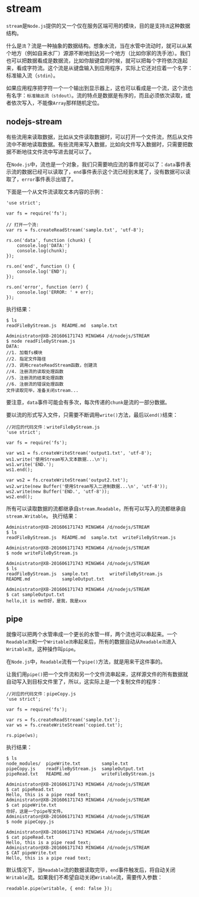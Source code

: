 # stream

`stream`是`Node.js`提供的又一个仅在服务区端可用的模块，目的是支持`流`这种数据结构。

什么是`流`？流是一种抽象的数据结构。想象水流，当在水管中流动时，就可以从某个地方（例如自来水厂）源源不断地到达另一个地方（比如你家的洗手池）。我们也可以把数据看成是数据流，比如你敲键盘的时候，就可以把每个字符依次连起来，看成字符流。这个流是从键盘输入到应用程序，实际上它还对应着一个名字：标准输入流（`stdin`）。

如果应用程序把字符一个一个输出到显示器上，这也可以看成是一个流，这个流也有名字：`标准输出流（stdout）`。流的特点是数据是有序的，而且必须依次读取，或者依次写入，不能像`Array`那样随机定位。

## nodejs-stream

有些流用来读取数据，比如从文件读取数据时，可以打开一个文件流，然后从文件流中不断地读取数据。有些流用来写入数据，比如向文件写入数据时，只需要把数据不断地往文件流中写进去就可以了。

在`Node.js`中，流也是一个对象，我们只需要响应流的事件就可以了：`data`事件表示流的数据已经可以读取了，`end`事件表示这个流已经到末尾了，没有数据可以读取了，`error`事件表示出错了。

下面是一个从文件流读取文本内容的示例：
```
'use strict';

var fs = require('fs');

// 打开一个流:
var rs = fs.createReadStream('sample.txt', 'utf-8');

rs.on('data', function (chunk) {
    console.log('DATA:')
    console.log(chunk);
});

rs.on('end', function () {
    console.log('END');
});

rs.on('error', function (err) {
    console.log('ERROR: ' + err);
});
```
执行结果：
```
$ ls
readFileByStream.js  README.md  sample.txt

Administrator@XB-201606171743 MINGW64 /d/nodejs/STREAM
$ node readFileByStream.js
DATA:
//1. 加载fs模块
//2. 指定文件路径
//3. 调用createReadStream函数，创建流
//4. 注册流的读取处理函数
//5. 注册流的结束处理函数
//6. 注册流的错误处理函数
文件读取完毕，准备关闭stream...
```
要注意，`data`事件可能会有多次，每次传递的`chunk`是流的一部分数据。

要以流的形式写入文件，只需要不断调用`write()`方法，最后以`end()`结束：
```
//对应的代码文件：writeFileByStream.js
'use strict';

var fs = require('fs');

var ws1 = fs.createWriteStream('output1.txt', 'utf-8');
ws1.write('使用Stream写入文本数据...\n');
ws1.write('END.');
ws1.end();

var ws2 = fs.createWriteStream('output2.txt');
ws2.write(new Buffer('使用Stream写入二进制数据...\n', 'utf-8'));
ws2.write(new Buffer('END.', 'utf-8'));
ws2.end();
```
所有可以读取数据的流都继承自`stream.Readable`，所有可以写入的流都继承自`stream.Writable`。
执行结果：
```
Administrator@XB-201606171743 MINGW64 /d/nodejs/STREAM
$ ls
readFileByStream.js  README.md  sample.txt  writeFileByStream.js

Administrator@XB-201606171743 MINGW64 /d/nodejs/STREAM
$ node writeFileByStream.js

Administrator@XB-201606171743 MINGW64 /d/nodejs/STREAM
$ ls
readFileByStream.js  sample.txt        writeFileByStream.js
README.md            sampleOutput.txt

Administrator@XB-201606171743 MINGW64 /d/nodejs/STREAM
$ cat sampleOutput.txt
hello,it is me你好，是我，我是xxx
```

## pipe

就像可以把两个水管串成一个更长的水管一样，两个流也可以串起来。一个`Readable流`和一个`Writable流`串起来后，所有的数据自动从`Readable流`进入`Writable流`，这种操作叫`pipe`。

在`Node.js`中，`Readable`流有一个`pipe()`方法，就是用来干这件事的。

让我们用`pipe()`把一个文件流和另一个文件流串起来，这样源文件的所有数据就自动写入到目标文件里了，所以，这实际上是一个复制文件的程序：
```
//对应的代码文件：pipeCopy.js
'use strict';

var fs = require('fs');

var rs = fs.createReadStream('sample.txt');
var ws = fs.createWriteStream('copied.txt');

rs.pipe(ws);
```
执行结果：
```
$ ls
node_modules/  pipeWrite.txt        sample.txt
pipeCopy.js    readFileByStream.js  sampleOutput.txt
pipeRead.txt   README.md            writeFileByStream.js

Administrator@XB-201606171743 MINGW64 /d/nodejs/STREAM
$ cat pipeRead.txt
Hello, this is a pipe read text;
Administrator@XB-201606171743 MINGW64 /d/nodejs/STREAM
$ cat pipeWrite.txt
你好，这是一个pipe写文件。
Administrator@XB-201606171743 MINGW64 /d/nodejs/STREAM
$ node pipeCopy.js

Administrator@XB-201606171743 MINGW64 /d/nodejs/STREAM
$ cat pipeRead.txt
Hello, this is a pipe read text;
Administrator@XB-201606171743 MINGW64 /d/nodejs/STREAM
$ CAT pipeWrite.txt
Hello, this is a pipe read text;
```
默认情况下，当`Readable`流的数据读取完毕，`end`事件触发后，将自动关闭`Writable`流。如果我们不希望自动关闭`Writable`流，需要传入参数：

`readable.pipe(writable, { end: false });`